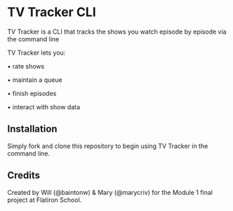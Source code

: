 # TV Tracker CLI

TV Tracker is a CLI that tracks the shows you watch episode by episode via the command line

TV Tracker lets you:

  • rate shows

  • maintain a queue

  • finish episodes

  • interact with show data


## Installation
Simply fork and clone this repository to begin using TV Tracker in the command line.


## Credits
Created by Will (@baintonw) & Mary (@marycriv) for the Module 1 final project at Flatiron School.
